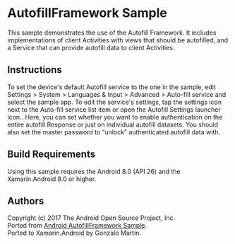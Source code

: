AutofillFramework Sample
========================

This sample demonstrates the use of the Autofill Framework. It includes implementations of client Activities with views that should be autofilled, and a Service that can provide autofill data to client Activities.

Instructions
------------

To set the device's default Autofill service to the one in the sample, edit Settings > System > Languages & Input > Advanced > Auto-fill service and select the sample app. To edit the service's settings, tap the settings icon next to the Auto-fill service list item or open the Autofill Settings launcher icon.. Here, you can set whether you want to enable authentication on the entire autofill Response or just on individual autofill datasets. You should also set the master password to “unlock” authenticated autofill data with.


Build Requirements
------------------
Using this sample requires the Android 8.0 (API 26) and the Xamarin.Android 8.0 or higher.


Authors
-------
Copyright (c) 2017 The Android Open Source Project, Inc.  
Ported from [Android AutofillFramework Sample](https://github.com/googlesamples/android-AutofillFramework/).  
Ported to Xamarin.Android by Gonzalo Martin.